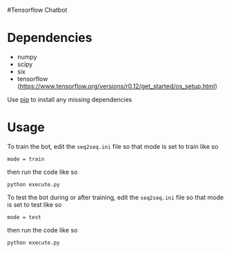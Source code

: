 #Tensorflow Chatbot


Dependencies
============
* numpy
* scipy 
* six
* tensorflow (https://www.tensorflow.org/versions/r0.12/get_started/os_setup.html)

Use [pip](https://pypi.python.org/pypi/pip) to install any missing dependencies


Usage
===========

To train the bot, edit the `seq2seq.ini` file so that mode is set to train like so

`mode = train`

then run the code like so

``python execute.py``

To test the bot during or after training, edit the `seq2seq.ini` file so that mode is set to test like so

`mode = test`

then run the code like so

``python execute.py``

